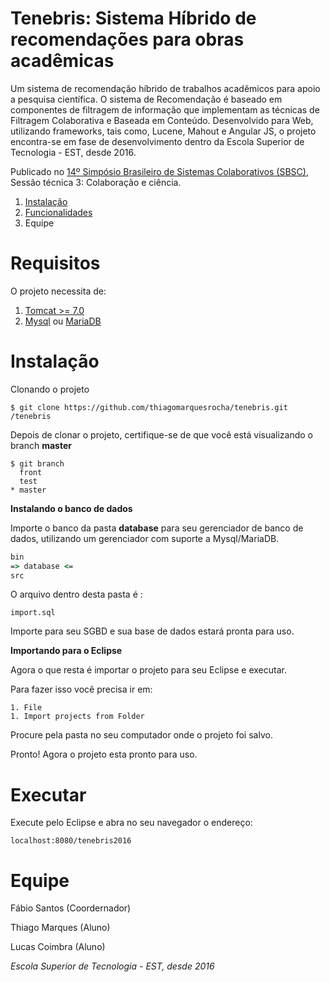 # Tenebris: Sistema Híbrido de recomendações para obras acadêmicas

Um sistema de recomendação híbrido de trabalhos acadêmicos para apoio a pesquisa científica. O sistema de Recomendação é baseado em componentes de filtragem de informação que implementam as técnicas de Filtragem Colaborativa e Baseada em Conteúdo. Desenvolvido para Web, utilizando frameworks, tais como, Lucene, Mahout e Angular JS, o projeto encontra-se em fase de desenvolvimento dentro da Escola Superior de Tecnologia - EST, desde 2016.

Publicado no [14º Simpósio Brasileiro de Sistemas Colaborativos (SBSC)](http://csbc2017.mackenzie.br/eventos/14-sbsc), Sessão técnica 3: Colaboração e ciência.

1. [Instalação](https://github.com/thiagomarques2015/tenebris/wiki/Instala%C3%A7%C3%A3o)
1. [Funcionalidades](https://github.com/thiagomarques2015/tenebris/wiki/Funcionalidades)
1. Equipe

# Requisitos

O projeto necessita de:

1. [Tomcat >= 7.0](https://tomcat.apache.org/download-70.cgi)
2. [Mysql](https://www.mysql.com/) ou [MariaDB](https://mariadb.org/)

# Instalação

Clonando o projeto

`$ git clone https://github.com/thiagomarquesrocha/tenebris.git /tenebris`

Depois de clonar o projeto, certifique-se de que você está visualizando o branch __master__

```git
$ git branch
  front
  test
* master
```

__Instalando o banco de dados__


Importe o banco da pasta **database** para seu gerenciador de banco de dados, utilizando um gerenciador com suporte a Mysql/MariaDB.

```cmd
bin
=> database <=
src
```

O arquivo dentro desta pasta é :

```
import.sql
```

Importe para seu SGBD e sua base de dados estará pronta para uso.

__Importando para o Eclipse__

Agora o que resta é importar o projeto para seu Eclipse e executar. 

Para fazer isso você precisa ir em:

```
1. File
1. Import projects from Folder
```

Procure pela pasta no seu computador onde o projeto foi salvo.

Pronto! Agora o projeto esta pronto para uso.

# Executar

Execute pelo Eclipse e abra no seu navegador o endereço:

```
localhost:8080/tenebris2016
```

# Equipe

Fábio Santos (Coordernador)

Thiago Marques (Aluno)

Lucas Coimbra (Aluno)


_Escola Superior de Tecnologia - EST, desde 2016_
